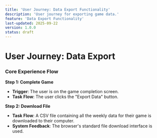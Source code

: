 ```yaml
---
title: 'User Journey: Data Export Functionality'
description: 'User journey for exporting game data.'
feature: 'Data Export Functionality'
last-updated: 2025-09-22
version: 1.0.0
status: draft
---
```


# User Journey: Data Export

### Core Experience Flow

**Step 1: Complete Game**
- **Trigger**: The user is on the game completion screen.
- **Task Flow**: The user clicks the "Export Data" button.

**Step 2: Download File**
- **Task Flow**: A CSV file containing all the weekly data for their game is downloaded to their computer.
- **System Feedback**: The browser's standard file download interface is used.
